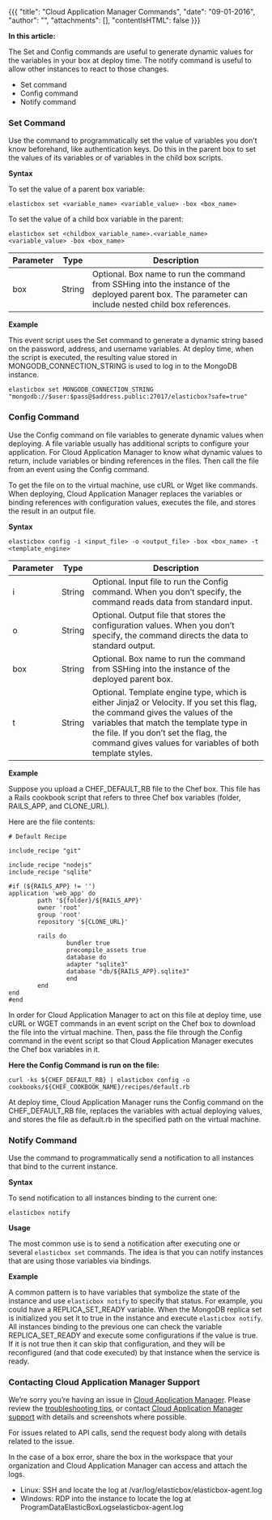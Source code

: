 {{{ "title": "Cloud Application Manager Commands",
"date": "09-01-2016",
"author": "",
"attachments": [],
"contentIsHTML": false
}}}

**In this article:**

The Set and Config commands are useful to generate dynamic values for the variables in your box at deploy time. The notify command is useful to allow other instances to react to those changes.

* Set command
* Config command
* Notify command

### Set Command

Use the command to programmatically set the value of variables you don’t know beforehand, like authentication keys. Do this in the parent box to set the values of its variables or of variables in the child box scripts.

**Syntax**

To set the value of a parent box variable:

```
elasticbox set <variable_name> <variable_value> -box <box_name>
```

To set the value of a child box variable in the parent:

```
elasticbox set <childbox_variable_name>.<variable_name> <variable_value> -box <box_name>
```

| Parameter | Type | Description |
|-----------|------|-------------|
| box | String | Optional. Box name to run the command from SSHing into the instance of the deployed parent box. The parameter can include nested child box references. |

**Example**

This event script uses the Set command to generate a dynamic string based on the password, address, and username variables. At deploy time, when the script is executed, the resulting value stored in MONGODB_CONNECTION_STRING is used to log in to the MongoDB instance.

```
elasticbox set MONGODB_CONNECTION_STRING "mongodb://$user:$pass@$address.public:27017/elasticbox?safe=true"
```

### Config Command

Use the Config command on file variables to generate dynamic values when deploying. A file variable usually has additional scripts to configure your application. For Cloud Application Manager to know what dynamic values to return, include variables or binding references in the files. Then call the file from an event using the Config command.

To get the file on to the virtual machine, use cURL or Wget like commands. When deploying, Cloud Application Manager replaces the variables or binding references with configuration values, executes the file, and stores the result in an output file.

**Syntax**

```
elasticbox config -i <input_file> -o <output_file> -box <box_name> -t <template_engine>
```

| Parameter | Type | Description |
|-----------|------|-------------|
| i | String | 	Optional. Input file to run the Config command. When you don’t specify, the command reads data from standard input. |
| o | String | Optional. Output file that stores the configuration values. When you don’t specify, the command directs the data to standard output. |
| box | String | Optional. Box name to run the command from SSHing into the instance of the deployed parent box. |
| t | String | Optional. Template engine type, which is either Jinja2 or Velocity. If you set this flag, the command gives the values of the variables that match the template type in the file. If you don’t set the flag, the command gives values for variables of both template styles. |

**Example**

Suppose you upload a CHEF_DEFAULT_RB file to the Chef box. This file has a Rails cookbook script that refers to three Chef box variables (folder, RAILS_APP, and CLONE_URL).

Here are the file contents:

```
# Default Recipe

include_recipe "git"

include_recipe "nodejs"
include_recipe "sqlite"

#if (${RAILS_APP} != '')
application 'web_app' do
        path '${folder}/${RAILS_APP}'
        owner 'root'
        group 'root'
        repository '${CLONE_URL}'

        rails do
                bundler true
                precompile_assets true
                database do
                adapter "sqlite3"
                database "db/${RAILS_APP}.sqlite3"
                end
        end
end
#end
```

In order for Cloud Application Manager to act on this file at deploy time, use cURL or WGET commands in an event script on the Chef box to download the file into the virtual machine. Then, pass the file through the Config command in the event script so that Cloud Application Manager executes the Chef box variables in it.

**Here the Config Command is run on the file:**

```
curl -ks ${CHEF_DEFAULT_RB} | elasticbox config -o
cookbooks/${CHEF_COOKBOOK_NAME}/recipes/default.rb
```

At deploy time, Cloud Application Manager runs the Config command on the CHEF_DEFAULT_RB file, replaces the variables with actual deploying values, and stores the file as default.rb in the specified path on the virtual machine.

### Notify Command

Use the command to programmatically send a notification to all instances that bind to the current instance.

**Syntax**

To send notification to all instances binding to the current one:

```
elasticbox notify
```

**Usage**

The most common use is to send a notification after executing one or several `elasticbox set` commands. The idea is that you can notify instances that are using those variables via bindings.

**Example**

A common pattern is to have variables that symbolize the state of the instance and use `elasticbox notify` to specify that status. For example, you could have a REPLICA_SET_READY variable. When the MongoDB replica set is initialized you set it to true in the instance and execute `elasticbox notify`. All instances binding to the previous one can check the variable REPLICA_SET_READY and execute some configurations if the value is true. If it is not true then it can skip that configuration, and they will be reconfigured (and that code executed) by that instance when the service is ready.

### Contacting Cloud Application Manager Support

We’re sorry you’re having an issue in [Cloud Application Manager](https://www.ctl.io/cloud-application-manager/). Please review the [troubleshooting tips](..Troubleshooting/troubleshooting-tips.md), or contact [Cloud Application Manager support](mailto:cloudsupport@centurylink.com) with details and screenshots where possible.

For issues related to API calls, send the request body along with details related to the issue.

In the case of a box error, share the box in the workspace that your organization and Cloud Application Manager can access and attach the logs.
* Linux: SSH and locate the log at /var/log/elasticbox/elasticbox-agent.log
* Windows: RDP into the instance to locate the log at ProgramDataElasticBoxLogselasticbox-agent.log
